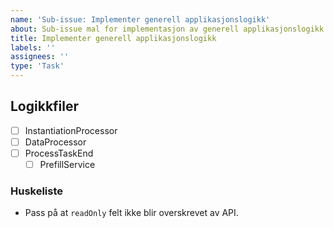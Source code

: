 ```yaml
---
name: 'Sub-issue: Implementer generell applikasjonslogikk'
about: Sub-issue mal for implementasjon av generell applikasjonslogikk.
title: Implementer generell applikasjonslogikk
labels: ''
assignees: ''
type: 'Task'
---
```


## Logikkfiler

<!-- Legg til/fjern aktuelle logikkfiler i sjekklisten. -->

- [ ] InstantiationProcessor
- [ ] DataProcessor
- [ ] ProcessTaskEnd
  - [ ] PrefillService

### Huskeliste

- Pass på at `readOnly` felt ikke blir overskrevet av API.

